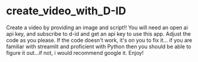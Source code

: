 # create_video_with_D-ID
Create a video by providing an image and script!!
You will need an open ai api key, and subscribe to d-id and get an api key to use this app.
Adjust the code as you please.
If the code doesn't work, it's on you to fix it... if you are familiar with streamlit and proficient with Python then you should be able to figure it out...if not, i would recommend google it.
Enjoy!
